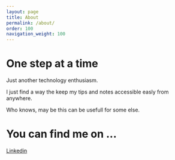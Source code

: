 ```yaml
---
layout: page
title: About
permalink: /about/
order: 100
navigation_weight: 100
---
```


# One step at a time

Just another technology enthusiasm.

I just find a way the keep my tips and notes accessible easly from anywhere.

Who knows, may be this can be usefull for some else.


# You can find me on ...

[Linkedin](https://www.linkedin.com/in/jolareau/)
